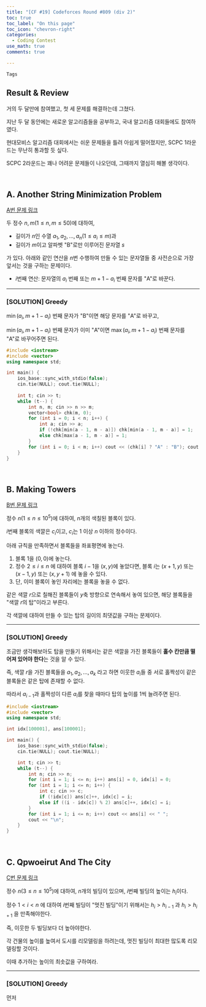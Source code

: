 ```yaml
---
title: "[CF #19] Codeforces Round #809 (div 2)"
toc: true
toc_label: "On this page"
toc_icon: "chevron-right"
categories:
  - Coding Contest
use_math: true
comments: true

---
```


`Tags` 

## Result & Review

거의 두 달만에 참여했고, 첫 세 문제를 해결하는데 그쳤다.

지난 두 달 동안에는 새로운 알고리즘들을 공부하고, 국내 알고리즘 대회들에도 참여하였다.

현대모비스 알고리즘 대회에서는 쉬운 문제들을 틀려 아쉽게 떨어졌지만, SCPC 1라운드는 무난히 통과할 듯 싶다.

SCPC 2라운드는 꽤나 어려운 문제들이 나오던데, 그때까지 열심히 해볼 생각이다.

<br/>

## A. Another String Minimization Problem

[A번 문제 링크](https://codeforces.com/contest/1706/problem/A)

두 정수 $n, m$($1 \leq n, m \leq 50$)에 대하여,

- 길이가 $n$인 수열 $a_1, a_2, \dots, a_n$($1 \leq a_i \leq m$)과
- 길이가 $m$이고 알파벳 "B"로만 이루어진 문자열 $s$

가 있다. 아래와 같인 연산을 $n$번 수행하여 만들 수 있는 문자열들 중 사전순으로 가장 앞서는 것을 구하는 문제이다.

- $i$번째 연산: 문자열의 $a_i$ 번째 또는 $m + 1 - a_i$ 번째 문자를 "A"로 바꾼다.

---

### [SOLUTION] Greedy

$\min(a_i, m+1-a_i)$ 번째 문자가 "B"이면 해당 문자를 "A"로 바꾸고,

$\min(a_i, m+1-a_i)$ 번째 문자가 이미 "A"이면 $\max(a_i, m+1-a_i)$ 번째 문자를 "A"로 바꾸어주면 된다.

```cpp
#include <iostream>
#include <vector>
using namespace std;

int main() {
    ios_base::sync_with_stdio(false);
    cin.tie(NULL); cout.tie(NULL);
    
    int t; cin >> t;
    while (t--) {
        int n, m; cin >> n >> m;
        vector<bool> chk(m, 0);
        for (int i = 0; i < n; i++) {
            int a; cin >> a;
            if (!chk[min(a - 1, m - a)]) chk[min(a - 1, m - a)] = 1;
            else chk[max(a - 1, m - a)] = 1;
        }
        for (int i = 0; i < m; i++) cout << (chk[i] ? "A" : "B"); cout << "\n";
    }
}
```

<br/>

## B. Making Towers

[B번 문제 링크](https://codeforces.com/contest/1706/problem/B)

정수 $n$($1 \leq n \leq 10^5$)에 대하여, $n$개의 색칠된 블록이 있다.

$i$번째 블록의 색깔은 $c_i$이고, $c_i$는 $1$ 이상 $n$ 이하의 정수이다.

아래 규칙을 만족하면서 블록들을 좌표평면에 놓는다.

1. 블록 $1$을 $(0, 0)$에 놓는다.
2. 정수 $2 \leq i \leq n$ 에 대하여 블록 $i - 1$을 $(x, y)$에 놓았다면, 블록 $i$는 $(x+1, y)$ 또는 $(x - 1, y)$ 또는 $(x, y + 1)$ 에 놓을 수 있다.
3. 단, 이미 블록이 놓인 자리에는 블록을 놓을 수 없다.

같은 색깔 $r$으로 칠해진 블록들이 $y$축 방향으로 연속해서 놓여 있으면, 해당 블록들을 "색깔 $r$의 탑"이라고 부른다.

각 색깔에 대하여 만들 수 있는 탑의 길이의 최댓값을 구하는 문제이다.

---

### [SOLUTION] Greedy

조금만 생각해보아도 탑을 만들기 위해서는 같은 색깔을 가진 블록들이 **홀수 칸만큼 떨어져 있어야 한다**는 것을 알 수 있다.

즉, 색깔 $r$을 가진 블록들을 $a_1, a_2, \dots, a_k$ 라고 하면 이웃한 $a_i$들 중 서로 홀짝성이 같은 블록들은 같은 탑에 존재할 수 없다.

따라서 $a_{i-1}$과 홀짝성이 다른 $a_i$를 찾을 때마다 탑의 높이를 $1$씩 늘려주면 된다.

```cpp
#include <iostream>
#include <vector>
using namespace std;

int idx[100001], ans[100001];

int main() {
    ios_base::sync_with_stdio(false);
    cin.tie(NULL); cout.tie(NULL);

    int t; cin >> t;
    while (t--) {
        int n; cin >> n;
        for (int i = 1; i <= n; i++) ans[i] = 0, idx[i] = 0;
        for (int i = 1; i <= n; i++) {
            int c; cin >> c;
            if (!idx[c]) ans[c]++, idx[c] = i;
            else if ((i - idx[c]) % 2) ans[c]++, idx[c] = i;
        }
        for (int i = 1; i <= n; i++) cout << ans[i] << " ";
        cout << "\n";
    }
}
```

<br/>

## C. Qpwoeirut And The City

[C번 문제 링크](https://codeforces.com/contest/1706/problem/C)

정수 $n$($3 \leq n \leq 10^5$)에 대하여, $n$개의 빌딩이 있으며, $i$번째 빌딩의 높이는 $h_i$이다.

정수 $1 < i < n$ 에 대하여 $i$번째 빌딩이 "멋진 빌딩"이기 위해서는 $h_i > h_{i-1}$ 과 $h_i > h_{i+1}$ 을 만족해야한다.

즉, 이웃한 두 빌딩보다 더 높아야한다.

각 건물의 높이를 높여서 도시를 리모델링을 하려는데, 멋진 빌딩이 최대한 많도록 리모델링할 것이다.

이때 추가하는 높이의 최솟값을 구하여라.

---

### [SOLUTION] Greedy

먼저 





